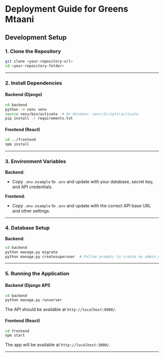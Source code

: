 # Deployment Guide for Greens Mtaani

## Development Setup

### 1. Clone the Repository

```bash
git clone <your-repository-url>
cd <your-repository-folder>
```

---

### 2. Install Dependencies

#### Backend (Django)
```bash
cd backend
python -m venv venv
source venv/bin/activate  # On Windows: venv\Scripts\activate
pip install -r requirements.txt
```

#### Frontend (React)
```bash
cd ../frontend
npm install
```

---

### 3. Environment Variables

**Backend**:  
- Copy `.env.example` to `.env` and update with your database, secret key, and API credentials.

**Frontend**:  
- Copy `.env.example` to `.env` and update with the correct API base URL and other settings.

---

### 4. Database Setup

**Backend**:
```bash
cd backend
python manage.py migrate
python manage.py createsuperuser  # Follow prompts to create an admin user
```

---

### 5. Running the Application

#### Backend (Django API)
```bash
cd backend
python manage.py runserver
```
The API should be available at `http://localhost:8000/`.

#### Frontend (React)
```bash
cd frontend
npm start
```
The app will be available at `http://localhost:3000/`.

---
